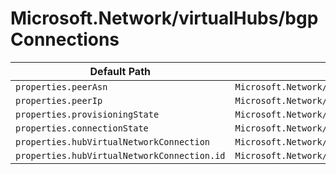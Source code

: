 # Microsoft.Network/virtualHubs/bgpConnections

| Default Path | Alias |
|---|---|
| `properties.peerAsn` | `Microsoft.Network/virtualHubs/bgpConnections/peerAsn` |
| `properties.peerIp` | `Microsoft.Network/virtualHubs/bgpConnections/peerIp` |
| `properties.provisioningState` | `Microsoft.Network/virtualHubs/bgpConnections/provisioningState` |
| `properties.connectionState` | `Microsoft.Network/virtualHubs/bgpConnections/connectionState` |
| `properties.hubVirtualNetworkConnection` | `Microsoft.Network/virtualHubs/bgpConnections/hubVirtualNetworkConnection` |
| `properties.hubVirtualNetworkConnection.id` | `Microsoft.Network/virtualHubs/bgpConnections/hubVirtualNetworkConnection.id` |

